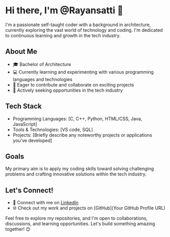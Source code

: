 # Hi there, I'm @Rayansatti 👋

I'm a passionate self-taught coder with a background in architecture, currently exploring the vast world of technology and coding. I'm dedicated to continuous learning and growth in the tech industry.

## About Me
- 🎓 Bachelor of Architecture 
- 💻 Currently learning and experimenting with various programming languages and technologies
- 🌱 Eager to contribute and collaborate on exciting projects
- 🔭 Actively seeking opportunities in the tech industry

## Tech Stack
- Programming Languages: [C, C++, Python, HTML/CSS, Java, JavaScript]
- Tools & Technologies: [VS code, SQL]
- Projects: [Briefly describe any noteworthy projects or applications you've developed]

## Goals
My primary aim is to apply my coding skills toward solving challenging problems and crafting innovative solutions within the tech industry.

## Let's Connect!
- 💼 Connect with me on [LinkedIn](https://www.linkedin.com/in/rayan-satti-a9a27b150)
- 🌐 Check out my work and projects on [GitHub](Your GitHub Profile URL)

Feel free to explore my repositories, and I'm open to collaborations, discussions, and learning opportunities. Let's build something amazing together! 😊
